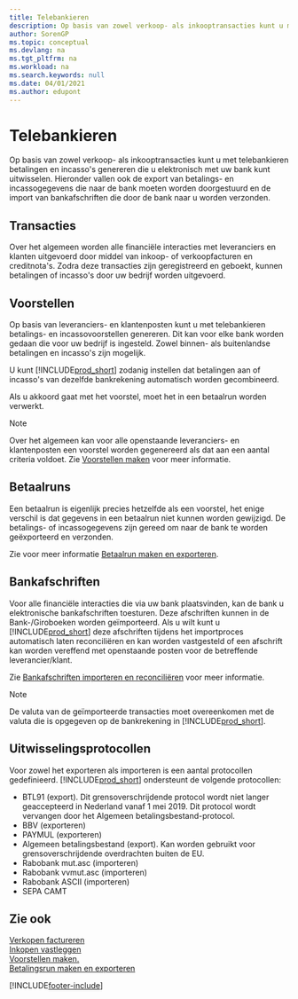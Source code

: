 ```yaml
---
title: Telebankieren
description: Op basis van zowel verkoop- als inkooptransacties kunt u met telebankieren betalingen en incasso's genereren die u elektronisch met uw bank kunt uitwisselen.
author: SorenGP
ms.topic: conceptual
ms.devlang: na
ms.tgt_pltfrm: na
ms.workload: na
ms.search.keywords: null
ms.date: 04/01/2021
ms.author: edupont
---
```

# <a name="telebanking"></a><a name="telebanking"></a>Telebankieren
Op basis van zowel verkoop- als inkooptransacties kunt u met telebankieren betalingen en incasso's genereren die u elektronisch met uw bank kunt uitwisselen. Hieronder vallen ook de export van betalings- en incassogegevens die naar de bank moeten worden doorgestuurd en de import van bankafschriften die door de bank naar u worden verzonden.  

## <a name="transactions"></a><a name="transactions"></a>Transacties
Over het algemeen worden alle financiële interacties met leveranciers en klanten uitgevoerd door middel van inkoop- of verkoopfacturen en creditnota's. Zodra deze transacties zijn geregistreerd en geboekt, kunnen betalingen of incasso's door uw bedrijf worden uitgevoerd.  

## <a name="proposals"></a><a name="proposals"></a>Voorstellen
Op basis van leveranciers- en klantenposten kunt u met telebankieren betalings- en incassovoorstellen genereren. Dit kan voor elke bank worden gedaan die voor uw bedrijf is ingesteld. Zowel binnen- als buitenlandse betalingen en incasso's zijn mogelijk.  

U kunt [!INCLUDE[prod_short](../../includes/prod_short.md)] zodanig instellen dat betalingen aan of incasso's van dezelfde bankrekening automatisch worden gecombineerd.  

Als u akkoord gaat met het voorstel, moet het in een betaalrun worden verwerkt.  

> [!NOTE]  
>  Over het algemeen kan voor alle openstaande leveranciers- en klantenposten een voorstel worden gegenereerd als dat aan een aantal criteria voldoet. Zie [Voorstellen maken](how-to-create-proposals.md) voor meer informatie.  

## <a name="payment-histories"></a><a name="payment-histories"></a>Betaalruns
Een betaalrun is eigenlijk precies hetzelfde als een voorstel, het enige verschil is dat gegevens in een betaalrun niet kunnen worden gewijzigd. De betalings- of incassogegevens zijn gereed om naar de bank te worden geëxporteerd en verzonden.  

 Zie voor meer informatie [Betaalrun maken en exporteren](how-to-create-and-export-payment-history.md).  

## <a name="bank-statements"></a><a name="bank-statements"></a>Bankafschriften
 Voor alle financiële interacties die via uw bank plaatsvinden, kan de bank u elektronische bankafschriften toesturen. Deze afschriften kunnen in de Bank-/Giroboeken worden geïmporteerd. Als u wilt kunt u [!INCLUDE[prod_short](../../includes/prod_short.md)] deze afschriften tijdens het importproces automatisch laten reconciliëren en kan worden vastgesteld of een afschrift kan worden vereffend met openstaande posten voor de betreffende leverancier/klant.  

 Zie [Bankafschriften importeren en reconciliëren](how-to-import-and-reconcile-bank-statements.md) voor meer informatie.  
 
 > [!NOTE]  
>  De valuta van de geïmporteerde transacties moet overeenkomen met de valuta die is opgegeven op de bankrekening in [!INCLUDE[prod_short](../../includes/prod_short.md)].  

## <a name="exchange-protocols"></a><a name="exchange-protocols"></a>Uitwisselingsprotocollen
 Voor zowel het exporteren als importeren is een aantal protocollen gedefinieerd. [!INCLUDE[prod_short](../../includes/prod_short.md)] ondersteunt de volgende protocollen:  

- BTL91 (export). Dit grensoverschrijdende protocol wordt niet langer geaccepteerd in Nederland vanaf 1 mei 2019. Dit protocol wordt vervangen door het Algemeen betalingsbestand-protocol.
- BBV (exporteren)  
- PAYMUL (exporteren)  
- Algemeen betalingsbestand (export). Kan worden gebruikt voor grensoverschrijdende overdrachten buiten de EU.
- Rabobank mut.asc (importeren)  
- Rabobank vvmut.asc (importeren)  
- Rabobank ASCII (importeren)  
- SEPA CAMT  

## <a name="see-also"></a><a name="see-also"></a>Zie ook
 [Verkopen factureren](../../sales-how-invoice-sales.md)   
 [Inkopen vastleggen](../../purchasing-how-record-purchases.md)   
 [Voorstellen maken.](how-to-create-proposals.md)   
 [Betalingsrun maken en exporteren](how-to-create-and-export-payment-history.md)


[!INCLUDE[footer-include](../../includes/footer-banner.md)]
